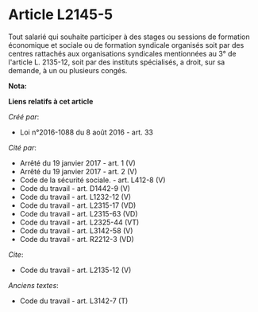 # Article L2145-5

Tout salarié qui souhaite participer à des stages ou sessions de formation économique et sociale ou de formation syndicale
organisés soit par des centres rattachés aux organisations syndicales mentionnées au 3° de l'article L. 2135-12, soit par des
instituts spécialisés, a droit, sur sa demande, à un ou plusieurs congés.

**Nota:**



**Liens relatifs à cet article**

_Créé par_:

  - Loi n°2016-1088 du 8 août 2016 - art. 33

_Cité par_:

  - Arrêté du 19 janvier 2017 - art. 1 (V)
  - Arrêté du 19 janvier 2017 - art. 2 (V)
  - Code de la sécurité sociale. - art. L412-8 (V)
  - Code du travail - art. D1442-9 (V)
  - Code du travail - art. L1232-12 (V)
  - Code du travail - art. L2315-17 (VD)
  - Code du travail - art. L2315-63 (VD)
  - Code du travail - art. L2325-44 (VT)
  - Code du travail - art. L3142-58 (V)
  - Code du travail - art. R2212-3 (VD)

_Cite_:

  - Code du travail - art. L2135-12 (V)

_Anciens textes_:

  - Code du travail - art. L3142-7 (T)
